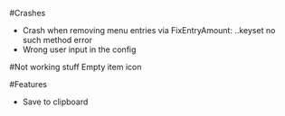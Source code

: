 #Crashes
- Crash when removing menu entries via FixEntryAmount: ..keyset no such method error
- Wrong user input in the config

#Not working stuff
Empty item icon

#Features
- Save to clipboard

